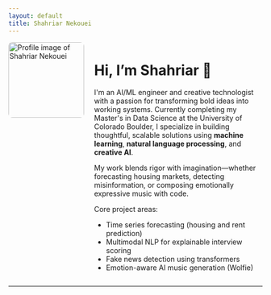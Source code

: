 ```yaml
---
layout: default
title: Shahriar Nekouei
---
```


<div style="display: flex; align-items: flex-start; gap: 20px;">

  <img src="profile.jpg" alt="Profile image of Shahriar Nekouei" width="150" style="border-radius: 8px;" />

  <div>

<h1>Hi, I’m Shahriar 👋</h1>

<p>
  I'm an AI/ML engineer and creative technologist with a passion for transforming bold ideas into working systems. Currently completing my Master's in Data Science at the University of Colorado Boulder, I specialize in building thoughtful, scalable solutions using <strong>machine learning</strong>, <strong>natural language processing</strong>, and <strong>creative AI</strong>.
</p>

<p>My work blends rigor with imagination—whether forecasting housing markets, detecting misinformation, or composing emotionally expressive music with code.</p>

<p>Core project areas:</p>
<ul>
  <li>Time series forecasting (housing and rent prediction)</li>
  <li>Multimodal NLP for explainable interview scoring</li>
  <li>Fake news detection using transformers</li>
  <li>Emotion-aware AI music generation (Wolfie)</li>
</ul>

  </div>

</div>

---

